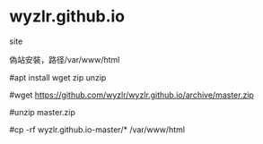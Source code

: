 # wyzlr.github.io
site

偽站安裝，路径/var/www/html

#apt install wget zip unzip

#wget https://github.com/wyzlr/wyzlr.github.io/archive/master.zip

#unzip master.zip

#cp -rf wyzlr.github.io-master/* /var/www/html
